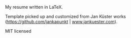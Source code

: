 My resume written in LaTeX.

Template picked up and customized from Jan Küster works (https://github.com/jankapunkt | www.jankuester.com). 

MIT licensed

